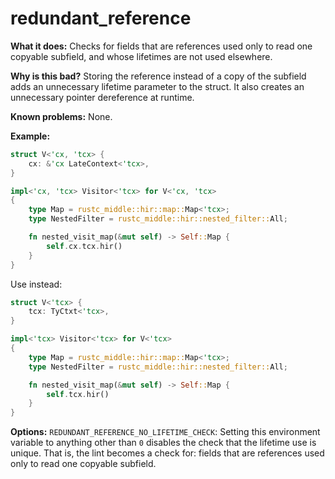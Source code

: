 # redundant_reference

**What it does:** Checks for fields that are references used only to read one copyable
subfield, and whose lifetimes are not used elsewhere.

**Why is this bad?** Storing the reference instead of a copy of the subfield adds an
unnecessary lifetime parameter to the struct. It also creates an unnecessary pointer
dereference at runtime.

**Known problems:** None.

**Example:**

```rust
struct V<'cx, 'tcx> {
    cx: &'cx LateContext<'tcx>,
}

impl<'cx, 'tcx> Visitor<'tcx> for V<'cx, 'tcx>
{
    type Map = rustc_middle::hir::map::Map<'tcx>;
    type NestedFilter = rustc_middle::hir::nested_filter::All;

    fn nested_visit_map(&mut self) -> Self::Map {
        self.cx.tcx.hir()
    }
}
```

Use instead:

```rust
struct V<'tcx> {
    tcx: TyCtxt<'tcx>,
}

impl<'tcx> Visitor<'tcx> for V<'tcx>
{
    type Map = rustc_middle::hir::map::Map<'tcx>;
    type NestedFilter = rustc_middle::hir::nested_filter::All;

    fn nested_visit_map(&mut self) -> Self::Map {
        self.tcx.hir()
    }
}
```

**Options:**
`REDUNDANT_REFERENCE_NO_LIFETIME_CHECK`: Setting this environment variable to anything other
than `0` disables the check that the lifetime use is unique. That is, the lint becomes a
check for: fields that are references used only to read one copyable subfield.
